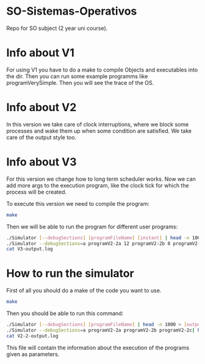 # SO-Sistemas-Operativos
Repo for SO subject (2 year uni course). 

# Info about V1
For using V1 you have to do a make to compile Objects and executables into the dir. Then you can run some example programms like programVerySimple. Then you will see the trace of the OS.

# Info about V2
In this version we take care of clock interruptions, where we block some processes and wake them up when some condition are satisfied. We take care of the output style too.

# Info about V3
For this version we change how to long term scheduler works. Now we can add more args to the execution program, like the clock tick for which the process will be created.

To execute this version we need to compile the program:

```sh
make
```

Then we will be able to run the program for different user programs:

```sh
./Simulator [--debugSections] [programFileName] [instant] | head -n 1000 > [outputFile]
./Simulator --debugSections=a programV2-2a 12 programV2-2b 8 programV2-2c 0 | head -n 1000 > V3-output.log
cat V3-output.log
```

# How to run the simulator
First of all you should do a make of the code you want to use.

```sh
make
```

Then you should be able to run this command:

```sh
./Simulator [--debugSections] [programFileName] | head -n 1000 > [outputFile]
./Simulator --debugSections=a programV2-2a programV2-2b programV2-2c| head -n 1000 > V2-2-output.log
cat V2-2-output.log
```

This file will contain the information about the execution of the programs given as parameters.